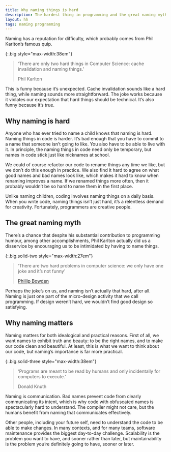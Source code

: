 ```yaml
---
title: Why naming things is hard
description: The hardest thing in programming and the great naming myth
layout: hh
tags: naming programming
---
```


Naming has a reputation for difficulty, which probably comes from Phil Karlton’s famous quip.

{:.big style="max-width:38em"}
> ‘There are only two hard things in Computer Science: cache invalidation and naming things.’
>
> Phil Karlton

This is funny because it’s unexpected.
Cache invalidation sounds like a hard thing, while naming sounds more straightforward.
The joke works because it violates our expectation that hard things should be technical.
It’s also funny because it’s true.

## Why naming is hard

Anyone who has ever tried to name a child knows that naming is hard.
Naming things in code is harder.
It’s bad enough that you have to commit to a name that someone isn’t going to like.
You also have to be able to live with it.
In principle, the naming things in code need only be temporary, but names in code stick just like nicknames at school.

We could of course refactor our code to rename things any time we like, but we don’t do this enough in practice.
We also find it hard to agree on what good names and bad names look like, which makes it hard to know when renaming improves a name.
If we renamed things more often, then it probably wouldn’t be so hard to name them in the first place.

Unlike naming children, coding involves naming things on a daily basis.
When you write code, naming things isn’t just hard, it’s a relentless demand for creativity.
Fortunately, programmers are creative people.


## The great naming myth

There’s a chance that despite his substantial contribution to programming humour, among other accomplishments, Phil Karlton actually did us a disservice by encouraging us to be intimidated by having to name things.

{:.big.solid-two style="max-width:27em"}
> ‘There are two hard problems in computer science: we only have one joke and it’s not funny’
>
> [Phillip Bowden](https://twitter.com/pbowden/status/468855097879830528)

Perhaps the joke’s on us, and naming isn’t actually that hard, after all.
Naming is just one part of the micro-design activity that we call programming.
If design weren’t hard, we wouldn’t find good design so satisfying.


## Why naming matters

Naming matters for both idealogical and practical reasons.
First of all, we want names to exhibit truth and beauty: to be the right names, and to make our code clean and beautiful.
At least, this is what we want to think about our code, but naming’s importance is far more practical.

{:.big.solid-three style="max-width:38em"}
> ‘Programs are meant to be read by humans and only incidentally for computers to execute.’
>
> Donald Knuth

Naming is communication.
Bad names prevent code from clearly communicating its intent, which is why code with obfuscated names is spectacularly hard to understand.
The compiler might not care, but the humans benefit from naming that communicates effectively.

Other people, including your future self, need to understand the code to be able to make changes.
In many contexts, and for many teams, software maintenance provides the biggest day-to-day challenge.
Scalability is the problem you want to have, and sooner rather than later, but maintainability is the problem you’re definitely going to have, sooner or later.

